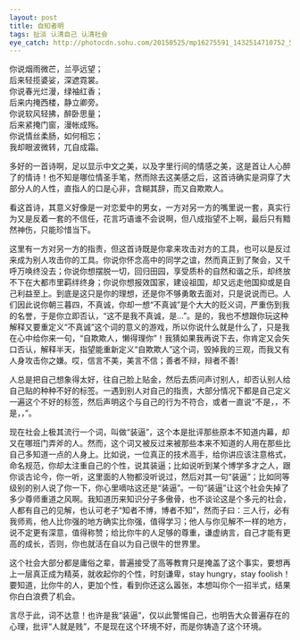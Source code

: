 ```yaml
---
layout: post
title: 自知者明
tags: 扯淡 认清自己 认清社会
eye_catch: http://photocdn.sohu.com/20150525/mp16275591_1432514710752_5.jpeg
---
```


你说烟雨微芒，兰亭远望；  
后来轻揽婆娑，深遮霓裳。  
你说春光烂漫，绿袖红香；  
后来内掩西楼，静立卿旁。  
你说软风轻拂，醉卧思量；  
后来紧掩门窗，漫帐成殇。  
你说情丝柔肠，如何相忘；  
我却眼波微转，兀自成霜。  

<!--more-->

多好的一首诗啊，足以显示中文之美，以及字里行间的情感之美，这是首让人心醉了的情诗！也不知是哪位情圣手笔，然而除去这美感之后，这首诗确实是洞穿了大部分人的人性，直指人的口是心非，含糊其辞，而又自欺欺人。

看这首诗，其意义好像是一对恋爱中的男女，一方对另一方的嘴里说一套，真实行为又是反着一套的不信任，花言巧语谁不会说啊，但八成指望不上啊，最后只有黯然神伤，只能珍惜当下。

这里有一方对另一方的指责，但这首诗既是你拿来攻击对方的工具，也可以是反过来成为别人攻击你的工具。你说你怀念高中的同学之谊，然而真正到了聚会，又千呼万唤终没去；你说你想摆脱一切，回归田园，享受质朴的自然和谐之乐，却终放不下在大都市里羁绊终身；你说你想报效国家，建设祖国，却又远走他国抑或是自己利益至上。到底是这只是你的理想，还是你不够勇敢去面对，只是说说而已。人们因此说你朝三暮四，不真诚，你却一想“不真诚”是个大大的贬义词，严重伤到我的名誉，于是你立即否认，“这不是我不真诚，是...”。是的，我也不想跟你玩这种解释又要重定义“不真诚”这个词的意义的游戏，所以你说什么就是什么了，只是我在心中给你来一句，“自欺欺人，懒得理你”！我猜如果我再说下去，你肯定又会矢口否认，解释半天，指望能重新定义“自欺欺人”这个词，毁掉我的三观，而我又有人身攻击你之嫌。哎，信言不美，美言不信；善者不辩，辩者不善!

人总是把自己想象得太好，往自己脸上贴金，然后去质问声讨别人，却否认别人给自己贴的种种不好的标签。一遇到别人对自己的指责，大部分情况下都是自己定义一遍这个不好的标签，然后声明这个与自己的行为不符合，或者一直说“不是，，不是，，”。

现在社会上极其流行一个词，叫做“装逼”，这个本是批评那些原本不知道内幕，却又在哪班门弄斧的人。然而，这个词又被反过来被那些本来不知道的人用在那些比自己多知道一点的人身上。比如说，一位真正的技术高手，给你讲应该注意格式，命名规范，你却太注重自己的个性，说其装逼；比如说听到某个博学多才之人，跟你谈古论今，你一听，这里面的人物都没听说过，然后对其一句“装逼”；比如同等级别的别人说了你一下，你心里嘀咕这还是“装逼”。一句“装逼”让这个社会失掉了多少尊师重道之风啊。我知道历来知识分子多傲骨，也不谈论这是个多元的社会，人都有自己的见解，也认可老子“知者不博，博者不知”，然而子曰：三人行，必有我师焉，他人比你强的地方确实比你强，值得学习；他人与你见解不一样的地方，说不定更有深意，值得称赞；给比你牛的人足够的尊重，谦虚纳言，自己才能有更高的成长，否则，你也就活在自以为自己很牛的世界里。

这个社会大部分都是庸俗之辈，普遍接受了高等教育只是掩盖了这个事实，要想再上一层真正成为精英，就收起你的个性，时刻谦卑，stay hungry，stay foolish！要知道，比你牛的人，更加个性，看到你还这么嚣张，本想叫你个一招半式，结果你白白浪费了机会。

言尽于此，词不达意！也许是我“装逼”，仅以此警惕自己，也明告大众普遍存在的心理，批评“人就是贱”，不是现在这个环境不好，而是你铸造了这个环境。
